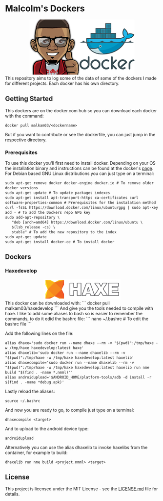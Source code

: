 Malcolm's Dockers
=====================
<div style="text-align:center"><img src ="./logos/malkam03.png" /><img src ="./logos/docker.png" /></div>
This repository aims to log some of the data of some of the dockers I made for different projects.
Each docker has his own directory.

## Getting Started
This dockers are on the docker.com hub so you can download each docker with the command:
```
docker pull malkam03/<dockername>
```
But if you want to contribute or see the dockerfile, you can just jump in the respective directory.
### Prerequisites
To use this docker you'll first need to install docker. Depending on your OS the installation binary and instructions can be found at the docker's [page](https://docs.docker.com/engine/installation/#supported-platforms). For Debian based GNU Linux distributions you can just type on a terminal:
```
sudo apt-get remove docker docker-engine docker.io # To remove older docker versions
sudo apt-get update # To update packages indexes
sudo apt-get install apt-transport-https ca-certificates curl software-properties-common # Prerequisites for the instalation method
curl -fsSL https://download.docker.com/linux/ubuntu/gpg | sudo apt-key add - # To add the Dockers repo GPG key
sudo add-apt-repository \
   "deb [arch=amd64] https://download.docker.com/linux/ubuntu \
   $(lsb_release -cs) \
   stable" # To add the new repository to the index
sudo apt-get update
sudo apt-get install docker-ce # To install docker
```
## Dockers
### Haxedevelop
<div style="text-align:center"><img src ="./logos/haxe-logo.png" height="20%vh" width="50%vw"/></div>
This docker can be downloaded with:
```
docker pull malkam03/haxedevelop
```
And give you the tools needed to compile with haxe.
I like to add some aliases to bash so is easier to remember the commands, to do it edid the bashrc file:
```
nano ~/.bashrc # To edit the bashrc file
```

Add the following lines on the file:
```
alias dhaxe='sudo docker run --name dhaxe --rm -v "$(pwd)":/tmp/haxe -w /tmp/haxe haxedevelop:latest haxe'
alias dhaxelib='sudo docker run --name dhaxelib --rm -v "$(pwd)":/tmp/haxe -w /tmp/haxe haxedevelop:latest haxelib'
alias dhaxecompile='sudo docker run --name dhaxelib --rm -v "$(pwd)":/tmp/haxe -w /tmp/haxe haxedevelop:latest haxelib run nme build "$(find . -name *.nmml)"'
alias androidupload='$ANDROID_HOME/platform-tools/adb -d install -r $(find . -name *debug.apk)'
```
Lastly reload the aliases:
```
source ~/.bashrc
```
And now you are ready to go, to compile just type on a terminal:
```
dhaxecompile <target>
```
And to upload to the android device type: 
```
androidupload
```
Alternatively you can use the alias dhaxelib to invoke haxelibs from the container, for example to build: 
```
dhaxelib run nme build <project.nmml> <target>
```
## License
This project is licensed under the MIT License - see the [LICENSE.md](LICENSE.md) file for details.


